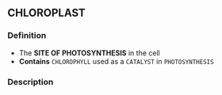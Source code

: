 ## CHLOROPLAST
### Definition
 - The **SITE OF PHOTOSYNTHESIS** in the cell
 - **Contains** `CHLOROPHYLL` used as a `CATALYST` in `PHOTOSYNTHESIS`

### Description
